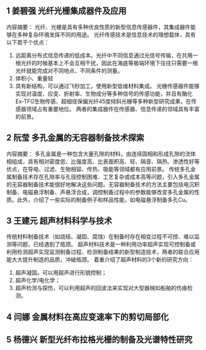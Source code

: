 ## 1 姜碧强 光纤光栅集成器件及应用
内容摘要：
光纤、光栅是具有多种优良性质的新型信息传感器件，其集成器件能够在多种复杂环境发挥不同的用途。
光纤传感技术是信息技术的理想载体，具有以下若干个优点：
1. 远距离分布式信息传递的低成本。光纤中不同信息通过光信号传输，在共用一根光纤的时候基本上不会互相干扰，因此在海底等极端环境下往往只需要一根光纤就能完成对不同地点、不同条件的测量。
2. 体积小、重量轻
3. 具有新结构，可以通过飞秒加工，使用新型低维材料集成。
光栅传感器件能够实现对温度、应变、折射率、生物成分等多种信号的传感功能，并且有酶化Ex-TFG生物传感、超细径保偏光纤45度倾斜光栅等多种新型研究成果，在传感器领域占有重要地位。
两者的集成器件在传感器、信息传递的领域具有丰富的前景。
## 2 阮莹 多孔金属的无容器制备技术探索
内容摘要：
多孔金属是一种包含大量孔隙的材料，由连续固相和形成孔隙的流体相组成，具有相对密度低、比强度高、比表面积高、轻、隔音、隔热、渗透性好等优点，在导电、过滤、生物相容、传热、吸能等领域都有应用前景。
传统多孔金属制备技术存在孔隙率与孔径控制困难、工艺复杂或成本高等问题，引入多孔金属的无容器制备技术能很好地解决这些问题。无容器制备技术的方法主要包括电沉积制备、电磁悬浮制备、声悬浮合成，调控制备过程中的参数能够改变多孔金属的性质。此外，介绍了一些实际的制备例子和样品性能，如电磁悬浮制备多孔Cu。
## 3 王建元 超声材料科学与技术
传统材料制备技术（如烧结、凝固、腐蚀）在制备时存在相变过程不可控、难以监测等问题，已经遇到了瓶颈。
超声材料技术是一种利用功率超声实现可控制备或利用检测超声实现监测制备过程、检测制备结果的新型制造技术，两者的联合应用能大大提升制造的品质，冲破瓶颈。
着重介绍了超声材料的3个新的研究方向：
1. 超声凝固。可以用超声进行形貌控制；
2. 超声化学/电化学；
3. 超声检测与探伤，可以利用超声的回波法来实现对大型器械如船舶的伤痕检测。
## 4 闫娜 金属材料在高应变速率下的剪切局部化


## 5 杨德兴 新型光纤布拉格光栅的制备及光谱特性研究